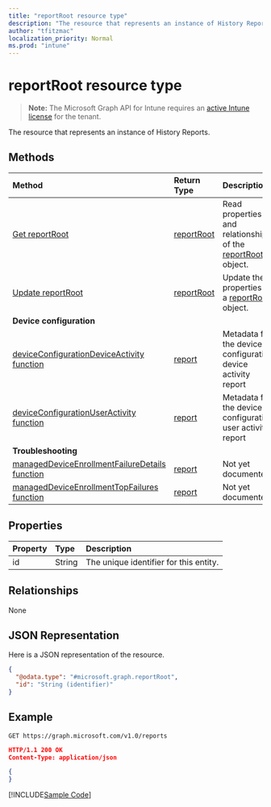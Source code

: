 ```yaml
---
title: "reportRoot resource type"
description: "The resource that represents an instance of History Reports."
author: "tfitzmac"
localization_priority: Normal
ms.prod: "intune"
---
```


# reportRoot resource type

> **Note:** The Microsoft Graph API for Intune requires an [active Intune license](https://go.microsoft.com/fwlink/?linkid=839381) for the tenant.

The resource that represents an instance of History Reports.

## Methods
|Method|Return Type|Description|
|:---|:---|:---|
|[Get reportRoot](../api/intune-shared-reportroot-get.md)|[reportRoot](../resources/intune-shared-reportroot.md)|Read properties and relationships of the [reportRoot](../resources/intune-shared-reportroot.md) object.|
|[Update reportRoot](../api/intune-shared-reportroot-update.md)|[reportRoot](../resources/intune-shared-reportroot.md)|Update the properties of a [reportRoot](../resources/intune-shared-reportroot.md) object.|
|**Device configuration**|
|[deviceConfigurationDeviceActivity function](../api/intune-shared-reportroot-deviceconfigurationdeviceactivity.md)|[report](../resources/intune-shared-report.md)|Metadata for the device configuration device activity report|
|[deviceConfigurationUserActivity function](../api/intune-shared-reportroot-deviceconfigurationuseractivity.md)|[report](../resources/intune-shared-report.md)|Metadata for the device configuration user activity report|
|**Troubleshooting**|
|[managedDeviceEnrollmentFailureDetails function](../api/intune-shared-reportroot-manageddeviceenrollmentfailuredetails.md)|[report](../resources/intune-shared-report.md)|Not yet documented.|
|[managedDeviceEnrollmentTopFailures function](../api/intune-shared-reportroot-manageddeviceenrollmenttopfailures.md)|[report](../resources/intune-shared-report.md)|Not yet documented.|


## Properties
|Property|Type|Description|
|:---|:---|:---|
|id|String|The unique identifier for this entity.|

## Relationships
None

## JSON Representation
Here is a JSON representation of the resource.
<!--{
  "blockType": "resource",
  "baseType": "microsoft.graph.entity",
  "keyProperty": "id",
  "@odata.type": "microsoft.graph.reportRoot"
}-->
``` json
{
  "@odata.type": "#microsoft.graph.reportRoot",
  "id": "String (identifier)"
}
```

## Example

<!--{"blockType": "request"}-->
```http
GET https://graph.microsoft.com/v1.0/reports
```

<!--{"blockType": "response", "truncated": true, "@odata.type": "microsoft.graph.reportRoot"}-->
```json
HTTP/1.1 200 OK
Content-Type: application/json

{
}
```
[!INCLUDE[Sample Code]( ../includes/api-referencev10resourcesintune-shared-reportrootmd#0-snippets.md)]
